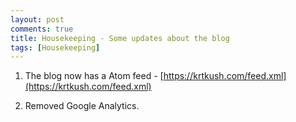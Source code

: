 ```yaml
---
layout: post
comments: true
title: Housekeeping - Some updates about the blog
tags: [Housekeeping]
---
```


1. The blog now has a Atom feed - [https://krtkush.com/feed.xml](https://krtkush.com/feed.xml)

2. Removed Google Analytics.